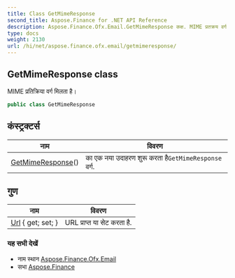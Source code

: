 ```yaml
---
title: Class GetMimeResponse
second_title: Aspose.Finance for .NET API Reference
description: Aspose.Finance.Ofx.Email.GetMimeResponse कक्ष. MIME प्रतक्रय वर्ग मलत है
type: docs
weight: 2130
url: /hi/net/aspose.finance.ofx.email/getmimeresponse/
---
```

## GetMimeResponse class

MIME प्रतिक्रिया वर्ग मिलता है।

```csharp
public class GetMimeResponse
```

## कंस्ट्रक्टर्स

| नाम | विवरण |
| --- | --- |
| [GetMimeResponse](getmimeresponse/)() | का एक नया उदाहरण शुरू करता है`GetMimeResponse` वर्ग. |

## गुण

| नाम | विवरण |
| --- | --- |
| [Url](../../aspose.finance.ofx.email/getmimeresponse/url/) { get; set; } | URL प्राप्त या सेट करता है. |

### यह सभी देखें

* नाम स्थान [Aspose.Finance.Ofx.Email](../../aspose.finance.ofx.email/)
* सभा [Aspose.Finance](../../)


